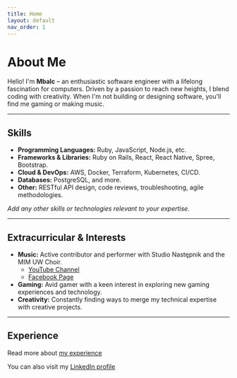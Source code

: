 ```yaml
---
title: Home
layout: default
nav_order: 1
---
```


# About Me

Hello! I'm **Mbalc** – an enthusiastic software engineer with a lifelong fascination for computers. Driven by a passion to reach new heights, I blend coding with creativity. When I'm not building or designing software, you'll find me gaming or making music.

---

## Skills

-   **Programming Languages:** Ruby, JavaScript, Node.js, etc.
-   **Frameworks & Libraries:** Ruby on Rails, React, React Native, Spree, Bootstrap.
-   **Cloud & DevOps:** AWS, Docker, Terraform, Kubernetes, CI/CD.
-   **Databases:** PostgreSQL, and more.
-   **Other:** RESTful API design, code reviews, troubleshooting, agile methodologies.

_Add any other skills or technologies relevant to your expertise._

---

## Extracurricular & Interests

-   **Music:** Active contributor and performer with Studio Następnik and the MIM UW Choir.
    -   [YouTube Channel](https://www.youtube.com/@chormimuw717)
    -   [Facebook Page](https://www.facebook.com/ChorMIM)
-   **Gaming:** Avid gamer with a keen interest in exploring new gaming experiences and technology.
-   **Creativity:** Constantly finding ways to merge my technical expertise with creative projects.

---

## Experience

Read more about [my experience](/experience)

You can also visit my [LinkedIn profile](https://www.linkedin.com/in/mbalc/)

<!--
Search Tags:
#SoftwareDeveloper #Programista #Warszawa #Warsaw #Dev #Programming #DevelopmentCompany #Coding #Engineers #Poland #Polska #WebsiteCode #Soft
-->
